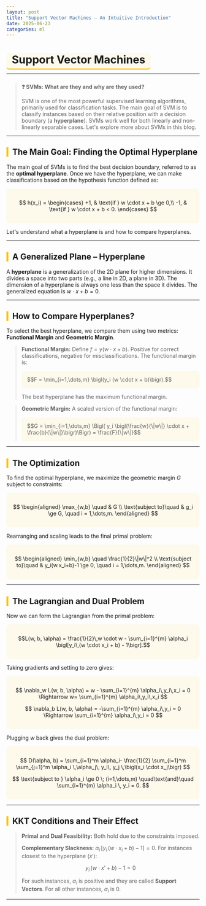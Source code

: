 ```yaml
---
layout: post
title: "Support Vector Machines – An Intuitive Introduction"
date: 2025-06-23
categories: ml
---
```


<div style="margin-top:2.5rem;"></div>

# <span style="border-bottom: 3px solid var(--accent, #ffc107); padding-bottom: 0.2em; background:rgba(255,193,7,0.07); border-radius:8px; padding-left:0.5em; padding-right:0.5em;">Support Vector Machines</span>

---

<div style="margin-bottom:1.5rem;"></div>

> <strong>❓ SVMs: What are they and why are they used?</strong>
>
> SVM is one of the most powerful supervised learning algorithms, primarily used for classification tasks. The main goal of SVM is to classify instances based on their relative position with a decision boundary (a <strong>hyperplane</strong>). SVMs work well for both linearly and non-linearly separable cases. Let's explore more about SVMs in this blog.

---

## <span style="border-left: 5px solid var(--accent, #ffc107); padding-left:0.5em;">The Main Goal: Finding the Optimal Hyperplane</span>

The main goal of SVMs is to find the best decision boundary, referred to as the <strong>optimal hyperplane</strong>. Once we have the hyperplane, we can make classifications based on the hypothesis function defined as:

<div style="background:rgba(255,193,7,0.07); border-radius:8px; padding:1em; margin:1em 0;">

$$
h(x_i) = \begin{cases}
+1, & \text{if } w \cdot x + b \ge 0,\\
-1, & \text{if } w \cdot x + b < 0.
\end{cases}
$$

</div>

Let's understand what a hyperplane is and how to compare hyperplanes.

---

## <span style="border-left: 5px solid var(--accent, #ffc107); padding-left:0.5em;">A Generalized Plane – Hyperplane</span>

A <strong>hyperplane</strong> is a generalization of the 2D plane for higher dimensions. It divides a space into two parts (e.g., a line in 2D, a plane in 3D). The dimension of a hyperplane is always one less than the space it divides. The generalized equation is $w \cdot x + b = 0$.

---

## <span style="border-left: 5px solid var(--accent, #ffc107); padding-left:0.5em;">How to Compare Hyperplanes?</span>

To select the best hyperplane, we compare them using two metrics: <strong>Functional Margin</strong> and <strong>Geometric Margin</strong>.

> <strong>Functional Margin:</strong> Define $f = y(w \cdot x + b)$. Positive for correct classifications, negative for misclassifications. The functional margin is:
>
> <div style="background:rgba(255,193,7,0.07); border-radius:8px; padding:1em; margin:1em 0;">
> $$F = \min_{i=1,\dots,m} \bigl(y_i (w \cdot x + b)\bigr).$$
> </div>
> The best hyperplane has the maximum functional margin.

> <strong>Geometric Margin:</strong> A scaled version of the functional margin:
>
> <div style="background:rgba(255,193,7,0.07); border-radius:8px; padding:1em; margin:1em 0;">
> $$G = \min_{i=1,\dots,m} \Bigl( y_i \bigl(\frac{w}{\|w\|} \cdot x + \frac{b}{\|w\|}\bigr)\Bigr) = \frac{F}{\|w\|}$$
> </div>

---

## <span style="border-left: 5px solid var(--accent, #ffc107); padding-left:0.5em;">The Optimization</span>

To find the optimal hyperplane, we maximize the geometric margin $G$ subject to constraints:

<div style="background:rgba(255,193,7,0.07); border-radius:8px; padding:1em; margin:1em 0;">

$$
\begin{aligned}
\max_{w,b} \quad & G \\
\text{subject to}\quad & g_i \ge G, \quad i = 1,\dots,m.
\end{aligned}
$$

</div>

Rearranging and scaling leads to the final primal problem:

<div style="background:rgba(255,193,7,0.07); border-radius:8px; padding:1em; margin:1em 0;">

$$
\begin{aligned}
\min_{w,b} \quad \frac{1}{2}\|w\|^2  \\
\text{subject to}\quad & y_i(w.x_i+b)-1 \ge 0, \quad i = 1,\dots,m.
\end{aligned}
$$

</div>

---

## <span style="border-left: 5px solid var(--accent, #ffc107); padding-left:0.5em;">The Lagrangian and Dual Problem</span>

Now we can form the Lagrangian from the primal problem:

<div style="background:rgba(255,193,7,0.07); border-radius:8px; padding:1em; margin:1em 0;">

$$L(w, b, \alpha) = \frac{1}{2}\,w \cdot w - \sum_{i=1}^{m} \alpha_i \bigl[y_i\,(w \cdot x_i + b) - 1\bigr].$$

</div>

Taking gradients and setting to zero gives:

<div style="background:rgba(255,193,7,0.07); border-radius:8px; padding:1em; margin:1em 0;">

$$
\nabla_w L(w, b, \alpha) = w - \sum_{i=1}^{m} \alpha_i\,y_i\,x_i = 0 \Rightarrow w= \sum_{i=1}^{m} \alpha_i\,y_i\,x_i
$$

$$
\nabla_b L(w, b, \alpha) = -\sum_{i=1}^{m} \alpha_i\,y_i = 0 \Rightarrow \sum_{i=1}^{m} \alpha_i\,y_i = 0
$$

</div>

Plugging $w$ back gives the dual problem:

<div style="background:rgba(255,193,7,0.07); border-radius:8px; padding:1em; margin:1em 0;">

$$
D(\alpha, b) = \sum_{i=1}^m \alpha_i- \frac{1}{2} \sum_{i=1}^m \sum_{j=1}^m
\alpha_i \,\alpha_j\, y_i\, y_j \,\bigl(x_i \cdot x_j\bigr)
$$

$$
\text{subject to } \alpha_i \ge 0 \; (i=1,\dots,m)
\quad\text{and}\quad
\sum_{i=1}^{m} \alpha_i \, y_i = 0.
$$

</div>

---

## <span style="border-left: 5px solid var(--accent, #ffc107); padding-left:0.5em;">KKT Conditions and Their Effect</span>

> <strong>Primal and Dual Feasibility:</strong> Both hold due to the constraints imposed.
>
> <strong>Complementary Slackness:</strong> $\alpha_i\,[y_i\,(w \cdot x_i + b) - 1] = 0.$ For instances closest to the hyperplane ($x'$):
>
> $$y_i\,(w \cdot x' + b) - 1 = 0$$
>
> For such instances, $\alpha_i$ is positive and they are called <strong>Support Vectors</strong>. For all other instances, $\alpha_i$ is 0.

---



































